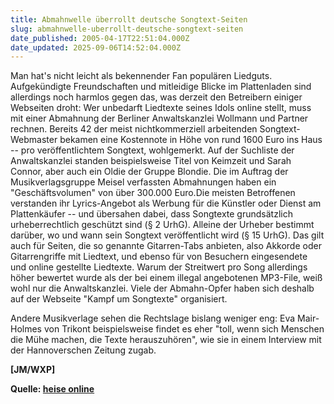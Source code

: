 ```yaml
---
title: Abmahnwelle überrollt deutsche Songtext-Seiten
slug: abmahnwelle-uberrollt-deutsche-songtext-seiten
date_published: 2005-04-17T22:51:04.000Z
date_updated: 2025-09-06T14:52:04.000Z
---
```


Man hat's nicht leicht als bekennender Fan populären Liedguts. Aufgekündigte Freundschaften und mitleidige Blicke im Plattenladen sind allerdings noch harmlos gegen das, was derzeit den Betreibern einiger Webseiten droht: Wer unbedarft Liedtexte seines Idols online stellt, muss mit einer Abmahnung der Berliner Anwaltskanzlei Wollmann und Partner rechnen. Bereits 42 der meist nichtkommerziell arbeitenden Songtext-Webmaster bekamen eine Kostennote in Höhe von rund 1600 Euro ins Haus -- pro veröffentlichtem Songtext, wohlgemerkt. Auf der Suchliste der Anwaltskanzlei standen beispielsweise Titel von Keimzeit und Sarah Connor, aber auch ein Oldie der Gruppe Blondie. Die im Auftrag der Musikverlagsgruppe Meisel verfassten Abmahnungen haben ein "Geschäftsvolumen" von über 300.000 Euro.Die meisten Betroffenen verstanden ihr Lyrics-Angebot als Werbung für die Künstler oder Dienst am Plattenkäufer -- und übersahen dabei, dass Songtexte grundsätzlich urheberrechtlich geschützt sind (§ 2 UrhG). Alleine der Urheber bestimmt darüber, wo und wann sein Songtext veröffentlicht wird (§ 15 UrhG). Das gilt auch für Seiten, die so genannte Gitarren-Tabs anbieten, also Akkorde oder Gitarrengriffe mit Liedtext, und ebenso für von Besuchern eingesendete und online gestellte Liedtexte. Warum der Streitwert pro Song allerdings höher bewertet wurde als der bei einem illegal angebotenen MP3-File, weiß wohl nur die Anwaltskanzlei. Viele der Abmahn-Opfer haben sich deshalb auf der Webseite "Kampf um Songtexte" organisiert.

Andere Musikverlage sehen die Rechtslage bislang weniger eng: Eva Mair-Holmes von Trikont beispielsweise findet es eher "toll, wenn sich Menschen die Mühe machen, die Texte herauszuhören", wie sie in einem Interview mit der Hannoverschen Zeitung zugab.

**[JM/WXP]**

**Quelle: [heise online](http://www.heise.de/newsticker/meldung/58666)**
